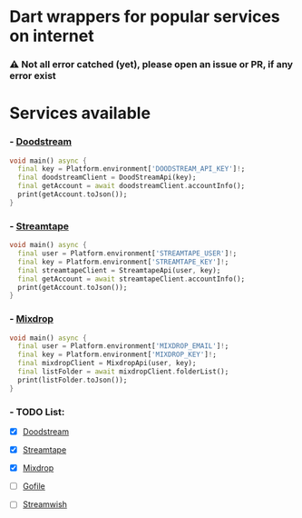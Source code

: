 # Dart wrappers for popular services on internet


### ⚠️ Not all error catched (yet), please open an issue or PR, if any error exist
# Services available

### - [Doodstream](https://doodstream.com)

```dart
void main() async {
  final key = Platform.environment['DOODSTREAM_API_KEY']!;
  final doodstreamClient = DoodStreamApi(key);
  final getAccount = await doodstreamClient.accountInfo();
  print(getAccount.toJson());
}
```

### - [Streamtape](https://streamtape.com)

```dart
void main() async {
  final user = Platform.environment['STREAMTAPE_USER']!;
  final key = Platform.environment['STREAMTAPE_KEY']!;
  final streamtapeClient = StreamtapeApi(user, key);
  final getAccount = await streamtapeClient.accountInfo();
  print(getAccount.toJson());
}
```

### - [Mixdrop](https://mixdrop.co)

```dart
void main() async {
  final user = Platform.environment['MIXDROP_EMAIL']!;
  final key = Platform.environment['MIXDROP_KEY']!;
  final mixdropClient = MixdropApi(user, key);
  final listFolder = await mixdropClient.folderList();
  print(listFolder.toJson());
}
```

### - TODO List:

- [x] [Doodstream](https://doodstream.com)
  
- [x] [Streamtape](https://streamtape.com)
  
- [x] [Mixdrop](https://mixdrop.co)
  
- [ ] [Gofile](https://gofile.io)
  
- [ ] [Streamwish](https://streamwish.com)
